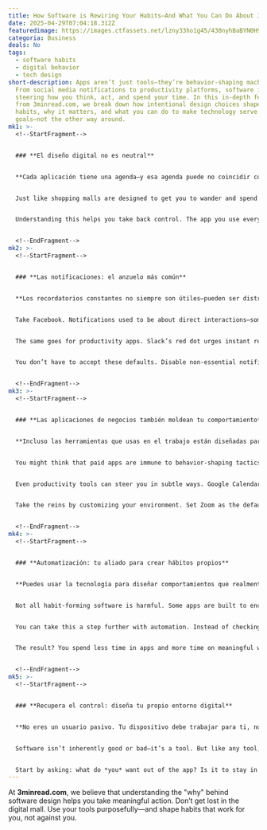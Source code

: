 ```yaml
---
title: How Software is Rewiring Your Habits—And What You Can Do About It
date: 2025-04-29T07:04:18.312Z
featuredimage: https://images.ctfassets.net/lzny33ho1g45/430nyhBaBYN0H9FfOdRYMi/d1e3137454fd185d211f8503534aa9e6/software-is-changing-our-habits-00-hero.png?w=1520&fm=avif&q=31&fit=thumb&h=760
categoria: Business
deals: No
tags:
  - software habits
  - digital behavior
  - tech design
short-description: Apps aren’t just tools—they’re behavior-shaping machines.
  From social media notifications to productivity platforms, software is subtly
  steering how you think, act, and spend your time. In this in-depth feature
  from 3minread.com, we break down how intentional design choices shape your
  habits, why it matters, and what you can do to make technology serve your
  goals—not the other way around.
mk1: >-
  <!--StartFragment-->


  ### **El diseño digital no es neutral**


  **Cada aplicación tiene una agenda—y esa agenda puede no coincidir con la tuya.**


  Just like shopping malls are designed to get you to wander and spend money, software applications are meticulously crafted to shape your behavior in ways that benefit the company behind them. Whether it's Facebook encouraging you to linger with constant red-dot notifications or Slack nudging you to check messages instantly, these are not random design decisions—they're strategic.


  Understanding this helps you take back control. The app you use every day isn’t just helping you—it’s influencing you. And unless you actively set boundaries, your behavior is being gradually reshaped to serve someone else’s goals. Knowing that helps you step back, question what you want out of an app, and realign your usage accordingly.


  <!--EndFragment-->
mk2: >-
  <!--StartFragment-->


  ### **Las notificaciones: el anzuelo más común**


  **Los recordatorios constantes no siempre son útiles—pueden ser distracciones disfrazadas.**


  Take Facebook. Notifications used to be about direct interactions—someone liked your post or tagged you in a photo. Today, that red dot might appear because your friend liked a post from someone you’ve never met. Why? Engagement metrics. The more time you spend in the app, the more ads you see. The red dot is a tool to pull you in, not necessarily to inform you of something meaningful.


  The same goes for productivity apps. Slack’s red dot urges instant response, creating a false sense of urgency that can derail focus. Google, on the other hand, subtly nudges users to adopt its services by integrating Google Meet into Gmail and Calendar—even if you prefer Zoom. These tweaks are small but impactful, and they’re meant to turn convenience into habit.


  You don’t have to accept these defaults. Disable non-essential notifications. Turn off red dots. Use tools like Focus Mode or app blockers. The goal is to stop being reactive and start using technology intentionally.


  <!--EndFragment-->
mk3: >-
  <!--StartFragment-->


  ### **Las aplicaciones de negocios también moldean tu comportamiento**


  **Incluso las herramientas que usas en el trabajo están diseñadas para dirigir tu atención.**


  You might think that paid apps are immune to behavior-shaping tactics. But they’re not—these platforms are designed to ensure continued usage and, ultimately, subscription renewals. Slack thrives on real-time interaction. Its success depends on you responding quickly and often. That’s why it uses visual cues to keep you hooked.


  Even productivity tools can steer you in subtle ways. Google Calendar now promotes Google Meet over other video platforms. This isn’t necessarily bad—it’s convenient. But it might not align with your preferences or your team's tools.


  Take the reins by customizing your environment. Set Zoom as the default in Google Calendar. Hide Google Meet from Gmail. Consider uninstalling Slack from your phone if you don’t need to respond after hours. Redesign your digital workspace to reflect your priorities, not the software company’s goals.


  <!--EndFragment-->
mk4: >-
  <!--StartFragment-->


  ### **Automatización: tu aliado para crear hábitos propios**


  **Puedes usar la tecnología para diseñar comportamientos que realmente te beneficien.**


  Not all habit-forming software is harmful. Some apps are built to encourage *positive* behavior—like staying focused or tracking your goals. Distraction-blocking apps limit access to time-wasting websites. Todoist gamifies productivity with karma points. Habitica turns to-do lists into role-playing adventures, adding fun to otherwise mundane tasks.


  You can take this a step further with automation. Instead of checking Slack manually, set up workflows that log messages or trigger to-do items. Use tools like Zapier to automate repetitive tasks—syncing Google Sheets to Gmail, creating calendar events from forms, or even auto-organizing files in Drive.


  The result? You spend less time in apps and more time on meaningful work. Automation helps you reshape how you interact with software, reinforcing your habits instead of someone else's.


  <!--EndFragment-->
mk5: >-
  <!--StartFragment-->


  ### **Recupera el control: diseña tu propio entorno digital**


  **No eres un usuario pasivo. Tu dispositivo debe trabajar para ti, no al revés.**


  Software isn’t inherently good or bad—it’s a tool. But like any tool, it can be misused, even by accident. If you don’t question the way it’s designed, you might find yourself mindlessly reacting to every ping, click, or popup, guided more by an algorithm than your own intentions.


  Start by asking: what do *you* want out of the app? Is it to stay in touch, to collaborate, to focus, or to create? Whatever your answer, customize the interface, turn off unnecessary features, and adopt automation to support your objectives.
---
```

At **3minread.com**, we believe that understanding the "why" behind software design helps you take meaningful action. Don’t get lost in the digital mall. Use your tools purposefully—and shape habits that work for you, not against you.